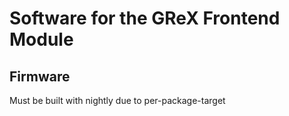 # Software for the GReX Frontend Module

## Firmware
Must be built with nightly due to per-package-target